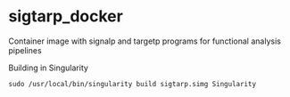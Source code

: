 # sigtarp_docker
Container image with signalp and targetp programs for functional analysis pipelines

Building in Singularity

    sudo /usr/local/bin/singularity build sigtarp.simg Singularity
